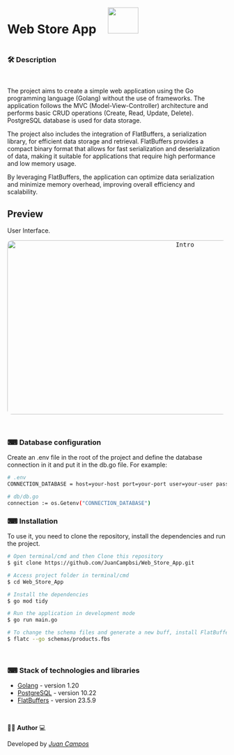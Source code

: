<div style="width:100%; display: flex; align-items: center;">
  <h1>Web Store App
   <img src="https://cdn.jsdelivr.net/gh/devicons/devicon/icons/go/go-original-wordmark.svg" height="60" width="70" style="margin-bottom: -15px; z-index: -10; margin-left: 1.25rem"/>
  </h1> 
</div>



### 🛠  Description   

</br>

The project aims to create a simple web application using the Go programming language (Golang) without the use of frameworks. The application follows the MVC (Model-View-Controller) architecture and performs basic CRUD operations (Create, Read, Update, Delete). PostgreSQL database is used for data storage.

The project also includes the integration of FlatBuffers, a serialization library, for efficient data storage and retrieval. FlatBuffers provides a compact binary format that allows for fast serialization and deserialization of data, making it suitable for applications that require high performance and low memory usage.

By leveraging FlatBuffers, the application can optimize data serialization and minimize memory overhead, improving overall efficiency and scalability.


## Preview 
User Interface.
</br>

<p align="center">
  <kbd>
 <img width="800" style="border-radius: 10px" height="400" src="https://github.com/JuanCampbsi/Web_Store_App/blob/77a7f78d7dffbec5d261443a19d88322a80d5052/templates/assets/preview.gif" alt="Intro"> 
  </kbd>
  </br>
</p>

</br>

### ⌨ Database configuration
Create an .env file in the root of the project and define the database connection in it and put it in the db.go file. For example:

```bash
# .env
CONNECTION_DATABASE = host=your-host port=your-port user=your-user password=your-password dbname=database-name sslmode=require

# db/db.go
connection := os.Getenv("CONNECTION_DATABASE")

```

### ⌨ Installation
To use it, you need to clone the repository, install the dependencies and run the project.

```bash
# Open terminal/cmd and then Clone this repository
$ git clone https://github.com/JuanCampbsi/Web_Store_App.git

# Access project folder in terminal/cmd
$ cd Web_Store_App

# Install the dependencies
$ go mod tidy

# Run the application in development mode
$ go run main.go

# To change the schema files and generate a new buff, install FlatBuffers on your machine and run the command below
$ flatc --go schemas/products.fbs

```

</br>	

### ⌨ Stack of technologies and libraries

-   [Golang](https://go.dev/doc/) - version 1.20
-   [PostgreSQL](https://www.postgresql.org/download/) - version 10.22 
-   [FlatBuffers](https://flatbuffers.dev/) - version 23.5.9 
</br>

👨‍💻 **Author** 💻

Developed by [_Juan Campos_](https://www.linkedin.com/in/juancampos-ferreira/)